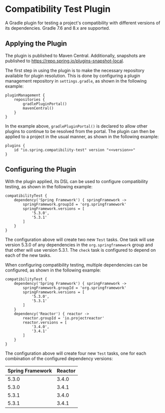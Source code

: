 # Compatibility Test Plugin

A Gradle plugin for testing a project's compatibility with different versions of its dependencies.
Gradle 7.6 and 8.x are supported.



## Applying the Plugin

The plugin is published to Maven Central.
Additionally, snapshots are published to https://repo.spring.io/plugins-snapshot-local.

The first step in using the plugin is to make the necessary repository available for plugin resolution.
This is done by configuring a plugin management repository in `settings.gradle`, as shown in the following example:

```
pluginManagement {
	repositories {
		gradlePluginPortal()
		mavenCentral()
	}
}
```

In the example above, `gradlePluginPortal()` is declared to allow other plugins to continue to be resolved from the portal.
The plugin can then be applied to a project in the usual manner, as shown in the following example:

```
plugins {
	id "io.spring.compatibility-test" version "<<version>>"
}
```


## Configuring the Plugin

With the plugin applied, its DSL can be used to configure compatibility testing, as shown in the following example:

```
compatibilityTest {
	dependency('Spring Framework') { springFramework ->
		springFramework.groupId = 'org.springframework'
		springFramework.versions = [
			'5.3.0',
			'5.3.1'
		]
	}
}
```

The configuration above will create two new `Test` tasks.
One task will use version 5.3.0 of any dependencies in the `org.springframework` group and that other will use version 5.3.1.
The `check` task is configured to depend on each of the new tasks.

When configuring compatibility testing, multiple dependencies can be configured, as shown in the following example:

```
compatibilityTest {
	dependency('Spring Framework') { springFramework ->
		springFramework.groupId = 'org.springframework'
		springFramework.versions = [
			'5.3.0',
			'5.3.1'
		]
	}
	dependency('Reactor') { reactor ->
		reactor.groupId = 'io.projectreactor'
		reactor.versions = [
			'3.4.0',
			'3.4.1'
		]
	}
}
```

The configuration above will create four new `Test` tasks, one for each combination of the configured dependency versions:

| Spring Framework | Reactor |
| ---------------- | ------- |
| 5.3.0            | 3.4.0   |
| 5.3.0            | 3.4.1   |
| 5.3.1            | 3.4.0   |
| 5.3.1            | 3.4.1   |
